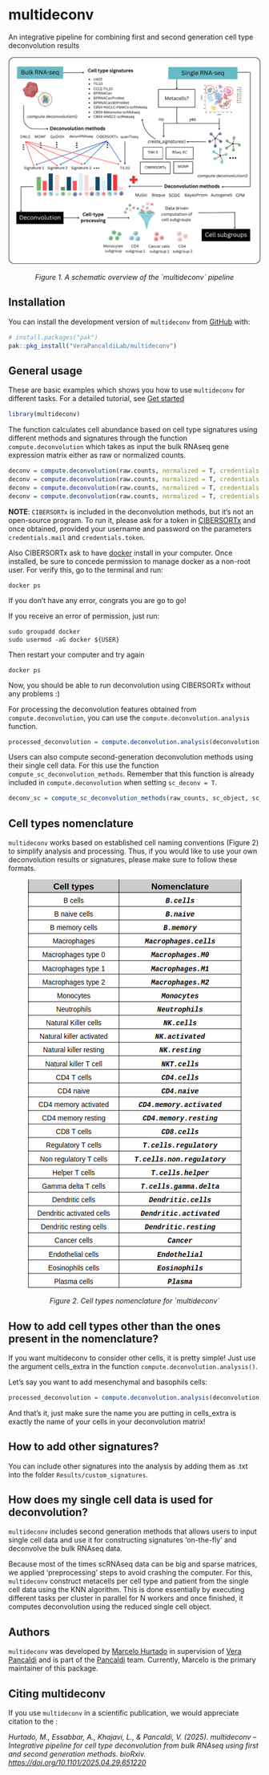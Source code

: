 multideconv
================

An integrative pipeline for combining first and second generation cell
type deconvolution results

<!-- badges: start -->
<!-- badges: end -->
<p align="center">
<img src="man/figures/overview.png?raw=true"/>
</p>
<p align="center">
<em>Figure 1. A schematic overview of the `multideconv` pipeline</em>
</p>

## Installation

You can install the development version of `multideconv` from
[GitHub](https://github.com/) with:

``` r
# install.packages("pak")
pak::pkg_install("VeraPancaldiLab/multideconv")
```

## General usage

These are basic examples which shows you how to use `multideconv` for
different tasks. For a detailed tutorial, see [Get
started](https://VeraPancaldiLab.github.io/multideconv/articles/multideconv.html)

``` r
library(multideconv)
```

The function calculates cell abundance based on cell type signatures
using different methods and signatures through the function
`compute.deconvolution` which takes as input the bulk RNAseq gene
expression matrix either as raw or normalized counts.

``` r
deconv = compute.deconvolution(raw.counts, normalized = T, credentials.mail = "xxxx", credentials.token = "xxxxxx", file_name = "Tutorial") 
deconv = compute.deconvolution(raw.counts, normalized = T, credentials.mail = "xxxx", credentials.token = "xxxxxx", methods = c("Quantiseq", "MCP", "XCell", "DWLS"), file_name = "Test") 
deconv = compute.deconvolution(raw.counts, normalized = T, credentials.mail = "xxxx", credentials.token = "xxxxxx", signatures_exclude = "BPRNACan", file_name = "Tutorial")
deconv = compute.deconvolution(raw.counts, normalized = T, credentials.mail = "xxxx", credentials.token = "xxxxxx", sc_deconv = T, sc_matrix = sc.object, cell_label = cell_labels, sample_label = bath_ids, name_sc_signature = "Signature_test", file_name = "Test")
```

**NOTE**: `CIBERSORTx` is included in the deconvolution methods, but
it’s not an open-source program. To run it, please ask for a token in
[CIBERSORTx](https://cibersortx.stanford.edu/register.php) and once
obtained, provided your username and password on the parameters
`credentials.mail` and `credentials.token`.

Also CIBERSORTx ask to have
[docker](https://kinsta.com/blog/install-docker-ubuntu/#installing-docker-desktop-on-ubuntu)
install in your computer. Once installed, be sure to concede permission
to manage docker as a non-root user. For verify this, go to the terminal
and run:

    docker ps

If you don’t have any error, congrats you are go to go!

If you receive an error of permission, just run:

    sudo groupadd docker
    sudo usermod -aG docker ${USER}

Then restart your computer and try again

    docker ps

Now, you should be able to run deconvolution using CIBERSORTx without
any problems :)

For processing the deconvolution features obtained from
`compute.deconvolution`, you can use the
`compute.deconvolution.analysis` function.

``` r
processed_deconvolution = compute.deconvolution.analysis(deconvolution, corr = 0.7, seed = 123, return = T)
```

Users can also compute second-generation deconvolution methods using
their single cell data. For this use the function
`compute_sc_deconvolution_methods`. Remember that this function is
already included in `compute.deconvolution` when setting
`sc_deconv = T`.

``` r
deconv_sc = compute_sc_deconvolution_methods(raw_counts, sc_object, sc_metadata, cell_annotations, samples_ids, name_object, normalized = T, n_cores = 4, cbsx_name = "XXX", cbsx_token = "XXX")
```

## Cell types nomenclature

`multideconv` works based on established cell naming conventions (Figure
2) to simplify analysis and processing. Thus, if you would like to use
your own deconvolution results or signatures, please make sure to follow
these formats.

<p align="center">
<img src="man/figures/cell_types.png?raw=true"/>
</p>
<p align="center">
<em>Figure 2. Cell types nomenclature for `multideconv`</em>
</p>

## How to add cell types other than the ones present in the nomenclature?

If you want multideconv to consider other cells, it is pretty simple!
Just use the argument cells_extra in the function
`compute.deconvolution.analysis()`.

Let’s say you want to add mesenchymal and basophils cells:

``` r
processed_deconvolution = compute.deconvolution.analysis(deconvolution, corr = 0.7, seed = 123, cells_extra = c("mesenchymal", "basophils")) 
```

And that’s it, just make sure the name you are putting in cells_extra is
exactly the name of your cells in your deconvolution matrix!

## How to add other signatures?

You can include other signatures into the analysis by adding them as
.txt into the folder `Results/custom_signatures`.

## How does my single cell data is used for deconvolution?

`multideconv` includes second generation methods that allows users to
input single cell data and use it for constructing signatures
‘on-the-fly’ and deconvolve the bulk RNAseq data.

Because most of the times scRNAseq data can be big and sparse matrices,
we applied ‘preprocessing’ steps to avoid crashing the computer. For
this, `multideconv` construct metacells per cell type and patient from
the single cell data using the KNN algorithm. This is done essentially
by executing different tasks per cluster in parallel for N workers and
once finished, it computes deconvolution using the reduced single cell
object.

## Authors

`multideconv` was developed by [Marcelo
Hurtado](https://github.com/mhurtado13) in supervision of [Vera
Pancaldi](https://github.com/VeraPancaldi) and is part of the
[Pancaldi](https://github.com/VeraPancaldiLab) team. Currently, Marcelo
is the primary maintainer of this package.

## Citing multideconv

If you use `multideconv` in a scientific publication, we would
appreciate citation to the :

*Hurtado, M., Essabbar, A., Khajavi, L., & Pancaldi, V. (2025).
multideconv – Integrative pipeline for cell type deconvolution from bulk
RNAseq using first and second generation methods. bioRxiv.
<https://doi.org/10.1101/2025.04.29.651220>*
